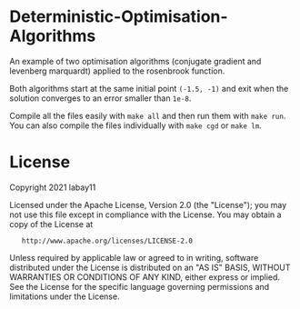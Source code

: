 # Deterministic-Optimisation-Algorithms
An example of two optimisation algorithms (conjugate gradient and levenberg marquardt) applied to the rosenbrook function.

Both algorithms start at the same initial point `(-1.5, -1)` and exit when the solution converges to an error smaller than `1e-8`. 

Compile all the files easily with `make all` and then run them with `make run`. You can also compile the files individually with `make cgd` or `make lm`.

# License

   Copyright 2021 labay11

   Licensed under the Apache License, Version 2.0 (the "License");
   you may not use this file except in compliance with the License.
   You may obtain a copy of the License at

       http://www.apache.org/licenses/LICENSE-2.0

   Unless required by applicable law or agreed to in writing, software
   distributed under the License is distributed on an "AS IS" BASIS,
   WITHOUT WARRANTIES OR CONDITIONS OF ANY KIND, either express or implied.
   See the License for the specific language governing permissions and
   limitations under the License.
